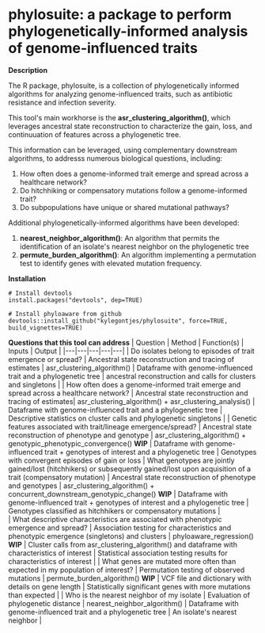 # phylosuite: a package to perform phylogenetically-informed analysis of genome-influenced traits

**Description**

The R package, phylosuite, is a collection of phylogenetically informed algorithms for analyzing genome-influenced traits, such as antibiotic resistance and infection severity. 

This tool's main workhorse is the **asr_clustering_algorithm()**, which leverages ancestral state reconstruction to characterize the gain, loss, and continuuation of features across a phylogenetic tree. 

This information can be leveraged, using complementary downstream algorithms, to addresss numerous biological questions, including: 
1. How often does a genome-informed trait emerge and spread across a healthcare network?
2. Do hitchhiking or compensatory mutations follow a genome-informed trait?
3. Do subpopulations have unique or shared mutational pathways?  

Additional phylogenetically-informed algorithms have been developed:
1. **nearest_neighbor_algorithm()**: An algorithm that permits the identification of an isolate's nearest neighbor on the phylogenetic tree
2. **permute_burden_algorithm()**: An algorithm implementing a permutation test to identify genes with elevated mutation frequency. 
 
**Installation**
```
# Install devtools
install.packages("devtools", dep=TRUE)

# Install phyloaware from github
devtools::install_github("kylegontjes/phylosuite", force=TRUE, build_vignettes=TRUE)
```

**Questions that this tool can address**
| Question | Method | Function(s) | Inputs | Output |
|---|---|---|---|---|
| Do isolates belong to episodes of trait emergence or spread? | Ancestral state reconstruction and tracing of estimates | asr_clustering_algorithm() | Dataframe with genome-influenced trait and a phylogenetic tree | ancestral reconstruction and calls for clusters and singletons | 
| How often does a genome-informed trait emerge and spread across a healthcare network? | Ancestral state reconstruction and tracing of estimates| asr_clustering_algorithm() + asr_clustering_analysis() | Dataframe with genome-influenced trait and a phylogenetic tree | Descriptive statistics on cluster calls and phylogenetic singletons | 
| Genetic features associated with trait/lineage emergence/spread? | Ancestral state reconstruction of phenotype and genotype | asr_clustering_algorithm() + genotypic_phenotypic_convergence() **WIP** | Dataframe with genome-influenced trait + genotypes of interest and a phylogenetic tree | Genotypes with convergent episodes of gain or loss 
| What genotypes are jointly gained/lost (hitchhikers) or subsequently gained/lost upon acquisition of a trait (compensatory mutation) | Ancestral state reconstruction of phenotype and genotypes | asr_clustering_algorithm() + concurrent_downstream_genotypic_change() **WIP** | Dataframe with genome-influenced trait + genotypes of interest and a phylogenetic tree | Genotypes classified as hitchhikers or compensatory mutations |  
| What descriptive characteristics are associated with phenotypic emergence and spread? | Association testing for characteristics and phenotypic emergence (singletons) and clusters | phyloaware_regression() **WIP** | Cluster calls from asr_clustering_algorithm() and dataframe with characteristics of interest | Statistical association testing results for characteristics of interest | 
| What genes are mutated more often than expected in my population of interest? | Permutation testing of observed mutations | permute_burden_algorithm() **WIP** | VCF file and dictionary with details on gene length | Statistically significant genes with more mutations than expected | 
| Who is the nearest neighbor of my isolate | Evaluation of phylogenetic distance | nearest_neighbor_algorithm() | Dataframe with genome-influenced trait and a phylogenetic tree | An isolate's nearest neighbor |  
